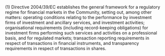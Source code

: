 (1) Directive 2004/39/EC establishes the general framework for a regulatory regime for financial markets in the Community, setting out, among other matters: operating conditions relating to the performance by investment firms of investment and ancillary services, and investment activities; organisational requirements (including record-keeping obligations) for investment firms performing such services and activities on a professional basis, and for regulated markets; transaction reporting requirements in respect of transactions in financial instruments, and transparency requirements in respect of transactions in shares.